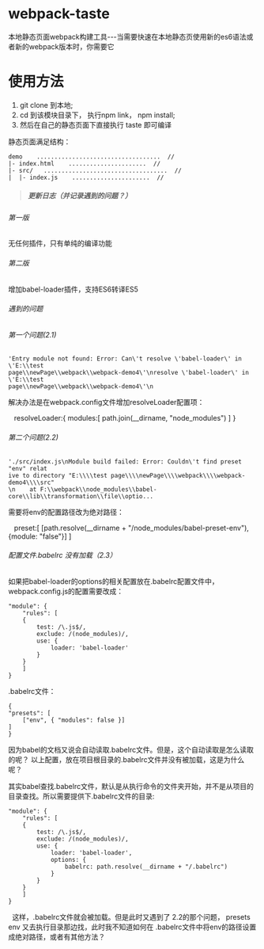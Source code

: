 # webpack-taste
本地静态页面webpack构建工具---当需要快速在本地静态页使用新的es6语法或者新的webpack版本时，你需要它

# 使用方法
1. git clone 到本地;
2. cd 到该模块目录下， 执行npm link， npm install;
3. 然后在自己的静态页面下直接执行 taste 即可编译

静态页面满足结构：

    demo    ...................................  // 
    |- index.html    ......................  //
    |- src/   ...................................  // 
    |  |- index.js    ......................  // 
    


    
> ##### 更新日志（*并记录遇到的问题*？）

###### 第一版

无任何插件，只有单纯的编译功能

###### 第二版

增加babel-loader插件，支持ES6转译ES5

###### 遇到的问题

###### 第一个问题(2.1)

    'Entry module not found: Error: Can\'t resolve \'babel-loader\' in \'E:\\test
    page\\newPage\\webpack\\webpack-demo4\'\nresolve \'babel-loader\' in \'E:\\test
    page\\newPage\\webpack\\webpack-demo4\'\n 

解决办法是在webpack.config文件增加resolveLoader配置项：

    resolveLoader:{
        modules:[
        path.join(__dirname, "node_modules")
        ]
    }
    
###### 第二个问题(2.2)

    './src/index.js\nModule build failed: Error: Couldn\'t find preset "env" relat
    ive to directory "E:\\\\test page\\\\newPage\\\\webpack\\\\webpack-demo4\\\\src"
    \n    at F:\\webpack\\node_modules\\babel-core\\lib\\transformation\\file\\optio...

需要将env的配置路径改为绝对路径：

    preset:[
    [path.resolve(__dirname + "/node_modules/babel-preset-env"), {module: "false"}]
    ]

###### 配置文件.babelrc 没有加载（2.3）

如果把babel-loader的options的相关配置放在.babelrc配置文件中，webpack.config.js的配置需要改成：
    
    "module": {
		"rules": [
		{
			test: /\.js$/,
			exclude: /(node_modules)/,
			use: {
				loader: 'babel-loader'
			}
		}
		]
	}
    
.babelrc文件：

    {
	"presets": [
        ["env", { "modules": false }]
	]
    }

因为babel的文档又说会自动读取.babelrc文件。但是，这个自动读取是怎么读取的呢？ 以上配置，放在项目根目录的.babelrc文件并没有被加载，这是为什么呢？

其实babel查找.babelrc文件，默认是从执行命令的文件夹开始，并不是从项目的目录查找。所以需要提供下.babelrc文件的目录:
    
    "module": {
		"rules": [
		{
			test: /\.js$/,
			exclude: /(node_modules)/,
			use: {
				loader: 'babel-loader',
				options: {
					babelrc: path.resolve(__dirname + "/.babelrc")
				}
			}
		}
		]
	}
    
   这样，.babelrc文件就会被加载。但是此时又遇到了 2.2的那个问题， presets env 又去执行目录那边找，此时我不知道如何在 .babelrc文件中将env的路径设置成绝对路径，或者有其他方法？ 

